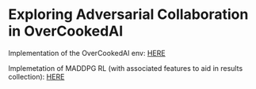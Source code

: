 # Exploring Adversarial Collaboration in OverCookedAI 
Implementation of the OverCookedAI env: [HERE](https://github.com/HumanCompatibleAI/overcooked_ai) 

Implemetation of MADDPG RL (with associated features to aid in results collection): [HERE](https://github.com/bic4907/Overcooked-AI)
